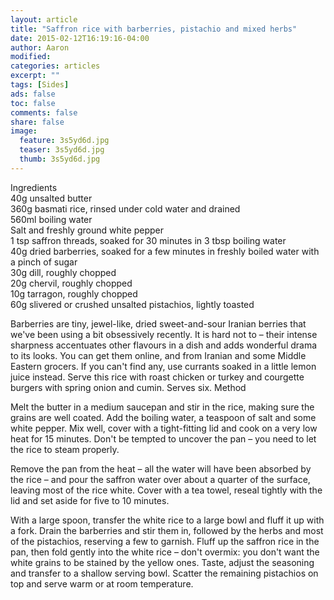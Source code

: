 ```yaml
---
layout: article
title: "Saffron rice with barberries, pistachio and mixed herbs"
date: 2015-02-12T16:19:16-04:00
author: Aaron
modified:
categories: articles
excerpt: ""
tags: [Sides]
ads: false
toc: false
comments: false
share: false
image:
  feature: 3s5yd6d.jpg
  teaser: 3s5yd6d.jpg
  thumb: 3s5yd6d.jpg
---
```


Ingredients  
40g unsalted butter  
360g basmati rice, rinsed under cold water and drained  
560ml boiling water  
Salt and freshly ground white pepper  
1 tsp saffron threads, soaked for 30 minutes in 3 tbsp boiling water  
40g dried barberries, soaked for a few minutes in freshly boiled water with a pinch of sugar  
30g dill, roughly chopped  
20g chervil, roughly chopped  
10g tarragon, roughly chopped  
60g slivered or crushed unsalted pistachios, lightly toasted  

Barberries are tiny, jewel-like, dried sweet-and-sour Iranian berries that we've been using a bit obsessively recently. It is hard not to – their intense sharpness accentuates other flavours in a dish and adds wonderful drama to its looks. You can get them online, and from Iranian and some Middle Eastern grocers. If you can't find any, use currants soaked in a little lemon juice instead. Serve this rice with roast chicken or turkey and courgette burgers with spring onion and cumin. Serves six.
Method

Melt the butter in a medium saucepan and stir in the rice, making sure the grains are well coated. Add the boiling water, a teaspoon of salt and some white pepper. Mix well, cover with a tight-fitting lid and cook on a very low heat for 15 minutes. Don't be tempted to uncover the pan – you need to let the rice to steam properly.

Remove the pan from the heat – all the water will have been absorbed by the rice – and pour the saffron water over about a quarter of the surface, leaving most of the rice white. Cover with a tea towel, reseal tightly with the lid and set aside for five to 10 minutes.

With a large spoon, transfer the white rice to a large bowl and fluff it up with a fork. Drain the barberries and stir them in, followed by the herbs and most of the pistachios, reserving a few to garnish. Fluff up the saffron rice in the pan, then fold gently into the white rice – don't overmix: you don't want the white grains to be stained by the yellow ones. Taste, adjust the seasoning and transfer to a shallow serving bowl. Scatter the remaining pistachios on top and serve warm or at room temperature.